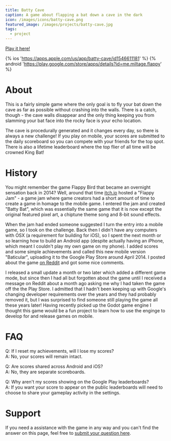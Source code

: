 ```yaml
---
title: Batty Cave
caption: A game about flapping a bat down a cave in the dark
icon: /images/icons/batty-cave.png
featured_image: /images/projects/batty-cave.jpg
tags:
  - project
---
```


[Play it here!](https://miltage.itch.io/batty-cave)  

{% ios 'https://apps.apple.com/us/app/batty-cave/id1546611181' %}
{% android 'https://play.google.com/store/apps/details?id=me.miltage.flappy' %}

# About

This is a fairly simple game where the only goal is to fly your bat down the cave as far as possible without crashing into the walls. There is a catch, though - the cave walls disappear and the only thing keeping you from slamming your bat face into the rocky face is your echo location.

The cave is procedurally generated and it changes every day, so there is always a new challenge! If you play on mobile, your scores are submitted to the daily scoreboard so you can compete with your friends for the top spot. There is also a lifetime leaderboard where the top flier of all time will be crowned King Bat!

# History

You might remember the game Flappy Bird that became an overnight sensation back in 2014? Well, around that time [itch.io](https://itch.io) hosted a "Flappy Jam" - a game jam where game creators had a short amount of time to create a game in homage to the mobile game. I entered the jam and created "Batty Bat", which was essentially the same game that it is now except the original featured pixel art, a chiptune theme song and 8-bit sound effects.

When the jam had ended someone suggested I turn the entry into a mobile game, so I took on the challenge. Back then I didn't have any computers with OSX (a requirement for building for iOS), so I spent the next month or so learning how to build an Android app (despite actually having an iPhone, which meant I couldn't play my own game on my phone).
I added scores and some simple achievements and called this new mobile version "Baticular", uploading it to the Google Play Store around April 2014. I posted about the game [on Reddit](https://www.reddit.com/r/IndieGaming/comments/23isas/released_my_first_android_game_yesterday/) and got some nice comments.

I released a small update a month or two later which added a different game mode, but since then I had all but forgotten about the game until I received a message on Reddit about a month ago asking me why I had taken the game off the the Play Store. I admitted that I hadn't been keeping up with Google's changing developer requirements over the years and they had probably removed it, but I was surprised to find someone still playing the game all these years later! Having recently picked up the Godot game engine I thought this game would be a fun project to learn how to use the enginge to develop for and release games on mobile.

# FAQ

Q: If I reset my achievements, will I lose my scores?  
A: No, your scores will remain intact.

Q: Are scores shared across Android and iOS?  
A: No, they are separate scoreboards.

Q: Why aren't my scores showing on the Google Play leaderboards?  
A: If you want your score to appear on the public leaderboards will need to choose to share your gameplay activity in the settings.

# Support

If you need a assistance with the game in any way and you can't find the answer on this page, feel free to [submit your question here](https://forms.gle/5zra9Ee1pbhkj8Hi8).
